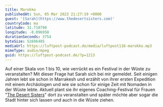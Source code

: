 ```yaml
---
title: Marokko
publishedAt: Sun, 05 Mar 2023 21:27:19 +0000
guest: '[Sarah](https://www.thedesertsisters.com)'
countryCode: ma
latitude: 31.718790
longitude: -8.096950
durationSeconds: 3754
byteSize: 52696405
mediaUrl: https://luftpost-podcast.de/media/luftpost116-marokko.mp3
mimeType: audio/mpeg
guid: https://luftpost-podcast.de/?p=1213
---
```


Auf einer Skala von 1 bis 10, wie verrückt es ein Festival in der Wüste zu veranstalten? Mit dieser Frage hat Sarah sich bei mir gemeldet. Seit einigen Jahren lebt sie schon in Marrakesh und erzählt von ihrer ersten Expedition mit einem Archäologen und wie sie schon für einige Zeit mit Nomaden in der Wüste lebte. Aktuell plant sie ihr eigenes Coaching-Festival für Frauen "[The Desert Sisters](https://www.thedesertsisters.com/)" dort zu veranstalten und später möchte aber sogar die Stadt hinter sich lassen und auch in die Wüste ziehen.
